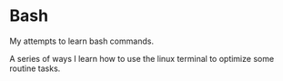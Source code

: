 # Bash
My attempts to learn bash commands.

A series of ways I learn how to use the linux terminal to optimize some routine tasks.
